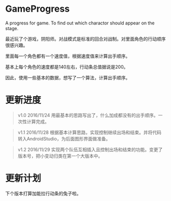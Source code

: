 # GameProgress
A progress for game. To find out which charactor should appear on the stage.

最近玩了个游戏，阴阳师。对战模式是标准的回合对战制。对里面角色的行动顺序很感兴趣。

里面每一个角色都有一个速度值，根据速度值来计算出手顺序。

基本上每个角色的速度都是140左右，行动条总值据说是200。

因此，使用一些基本的数据，想写了一个算法，计算出手顺序。

# 更新进度

> v1.0  2016/11/24  用最基本的思路写出了，什么加成都没有的出手顺序。一次性计算完成。

> v1.1  2016/11/28  根据基本计算思路，实现控制继续出场和结束。并将代码转入AndroidStudio，为后面图形界面做准备。

> v1.2  2016/11/29  实现两个队伍互相插入且控制出场和结束的功能。变更了版本号，把小变动归类在第一个大版本中。

#  更新计划

下个版本打算加能拉行动条的兔子啦。
